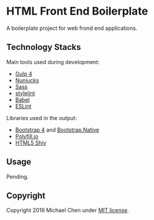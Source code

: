 # HTML Front End Boilerplate

A boilerplate project for web frond end applications.

## Technology Stacks

Main tools used during development:

* [Gulp 4](https://gulpjs.com/)
* [Nunjucks](https://mozilla.github.io/nunjucks/)
* [Sass](https://sass-lang.com/)
* [stylelint](https://stylelint.io/)
* [Babel](https://babeljs.io/)
* [ESLint](https://eslint.org/)

Libraries used in the output:

* [Bootstrap 4](https://getbootstrap.com/) and [Bootstrap.Native](http://thednp.github.io/bootstrap.native/)
* [Polyfill.io](https://polyfill.io/v3/)
* [HTML5 Shiv](https://github.com/aFarkas/html5shiv/)

## Usage

Pending.

## Copyright

Copyright 2019 Michael Chen under [MIT license](http://opensource.org/licenses/MIT).
